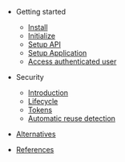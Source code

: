 - Getting started

  - [Install](install.md)
  - [Initialize](initialize.md)
  - [Setup API](setup-api.md)
  - [Setup Application](setup-application.md)
  - [Access authenticated user](access-authenticated-user.md)

- Security

  - [Introduction](introduction.md)
  - [Lifecycle](lifecycle.md)
  - [Tokens](tokens.md)
  - [Automatic reuse detection](automatic-reuse-detection.md)

- [Alternatives](alternatives.md)
- [References](references.md)
